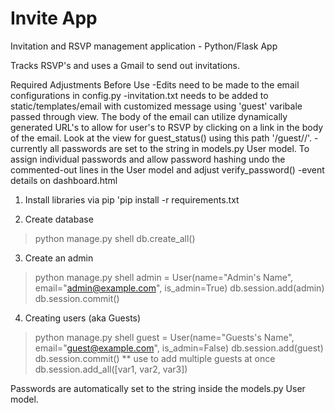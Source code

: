 # Invite App
Invitation and RSVP management application - Python/Flask App

Tracks RSVP's and uses a Gmail to send out invitations.

Required Adjustments Before Use
-Edits need to be made to the email configurations in config.py
-invitation.txt needs to be added to static/templates/email with customized message
  using 'guest' varibale passed through view. The body of the email can utilize
  dynamically generated URL's to allow for user's to RSVP by clicking on a link
  in the body of the email. Look at the view for guest_status() using this path 
  '/guest/<email>/<status>'. 
-currently all passwords are set to the string in models.py User model. To assign
individual passwords and allow password hashing undo the commented-out lines
in the User model and adjust verify_password()
-event details on dashboard.html

1) Install libraries via pip
'pip install -r requirements.txt

2) Create database
> python manage.py shell
> db.create_all()

3) Create an admin
> python manage.py shell
> admin = User(name="Admin's Name", email="admin@example.com", is_admin=True)
> db.session.add(admin)
> db.session.commit()

4) Creating users (aka Guests)
> python manage.py shell
> guest = User(name="Guests's Name", email="guest@example.com", is_admin=False)
> db.session.add(guest)
> db.session.commit()
** use to add multiple guests at once db.session.add_all([var1, var2, var3])

Passwords are automatically set to the string inside the models.py User model.

